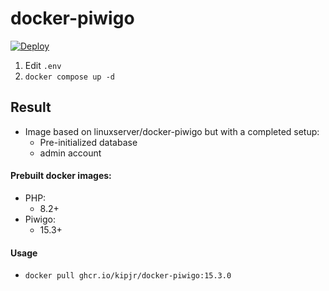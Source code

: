 # docker-piwigo
[![Deploy](https://github.com/Kipjr/docker-piwigo/actions/workflows/deploy.yml/badge.svg?event=workflow_dispatch)](https://github.com/Kipjr/docker-piwigo/actions/workflows/deploy.yml)
1. Edit `.env`
2. `docker compose up -d`

## Result

- Image based on linuxserver/docker-piwigo but with a completed setup:
  - Pre-initialized database
  - admin account

#### Prebuilt docker images:

- PHP:
  - 8.2+
- Piwigo: 
  - 15.3+

#### Usage

- `docker pull ghcr.io/kipjr/docker-piwigo:15.3.0`
